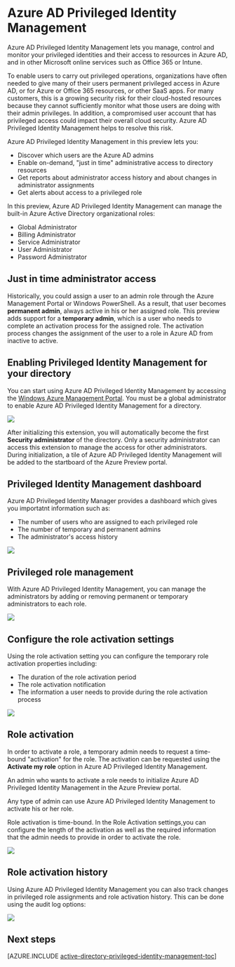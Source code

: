 <properties 
	pageTitle="Azure AD Privileged Identity Management" 
	description="A topic that explains what Azure AD Privileged Identity management is and how to configure it." 
	services="active-directory" 
	documentationCenter="" 
	authors="IHenkel"
	manager="stevepo"
	editor=""/>

<tags 
	ms.service="active-directory" 
	ms.date="09/21/2015"
	wacn.date=""/>

# Azure AD Privileged Identity Management

Azure AD Privileged Identity Management lets you manage, control and monitor your privileged identities and their access to resources in Azure AD, and in other Microsoft online services such as Office 365 or Intune.  

To enable users to carry out privileged operations, organizations have often needed to give many of their users permanent privileged access in Azure AD, or for Azure or Office 365 resources, or other SaaS apps. For many customers, this is a growing security risk for their cloud-hosted resources because they cannot sufficiently monitor what those users are doing with their admin privileges. In addition, a compromised user account that has privileged access could impact their overall cloud security. Azure AD Privileged Identity Management helps to resolve this risk.  

Azure AD Privileged Identity Management in this preview lets you:  

- Discover which users are the Azure AD admins
- Enable on-demand, "just in time" administrative access to directory resources
- Get reports about administrator access history and about changes in administrator assignments 
- Get alerts about access to a privileged role 

In this preview, Azure AD Privileged Identity Management can manage the built-in Azure Active Directory organizational roles:  

- Global Administrator 
- Billing Administrator 
- Service Administrator  
- User Administrator 
- Password Administrator 

## Just in time administrator access 

Historically, you could assign a user to an admin role through the Azure Management Portal or Windows PowerShell. As a result, that user becomes **permanent admin**, always active in his or her assigned role. This preview adds support for a **temporary admin**, which is a user who needs to complete an activation process for the assigned role.  The activation process changes the assignment of the user to a role in Azure AD from inactive to active.   

## Enabling Privileged Identity Management for your directory

You can start using Azure AD Privileged Identity Management by accessing the [Windows Azure Management Portal](https://manage.windowsazure.cn/). You must be a global administrator to enable Azure AD Privileged Identity Management for a directory.

![][1]

After initializing this extension, you will automatically become  the first **Security administrator** of the directory. Only a security administrator can access this extension to manage the access for other administrators.  
During initialization, a tile of Azure AD Privileged Identity Management will be added to the startboard of the Azure Preview portal.

## Privileged Identity Management dashboard 

Azure AD Privileged Identity Manager provides a dashboard which gives you importatnt information such as:

- The number of  users who are assigned to each privileged role  
- The number of temporary and permanent admins 
- The administrator's access history 

![][2]

## Privileged role management 

With Azure AD Privileged Identity Management, you can manage the administrators by adding or removing permanent or temporary administrators to each role.

![][3]

## Configure the role activation settings 

Using the role activation setting you can configure the temporary role activation properties including:

- The duration of the role activation period
- The role activation notification 
- The information a user needs to provide during the role activation process  

![][4]

## Role activation  

In order to activate a role, a temporary admin needs to request a time-bound "activation" for the role. The activation can be requested using the **Activate my role** option in Azure AD Privileged Identity Management. 

An admin who wants to activate a role needs to initialize Azure AD Privileged Identity Management in the Azure Preview portal. 

Any type of admin can use Azure AD Privileged Identity Management to activate his or her role.
 
Role activation is time-bound. In the Role Activation settings,you can configure the length of the activation as well as the required information that the admin needs to provide in order to activate the role. 

![][5]

## Role activation history

Using Azure AD Privileged Identity Management you can also track changes in privileged role assignments and role activation history. This can be done using the audit log options:

![][6]

## Next steps
[AZURE.INCLUDE [active-directory-privileged-identity-management-toc](../includes/active-directory-privileged-identity-management-toc.md)]

<!--Image references-->
[1]: ./media/active-directory-privileged-identity-management-configure/Search_PIM.png
[2]: ./media/active-directory-privileged-identity-management-configure/PIM_Dash.png
[3]: ./media/active-directory-privileged-identity-management-configure/PIM_AddRemove.png
[4]: ./media/active-directory-privileged-identity-management-configure/PIM_RoleActivationSettings.png
[5]: ./media/active-directory-privileged-identity-management-configure/PIM_RequestActivation.png
[6]: ./media/active-directory-privileged-identity-management-configure/PIM_ActivationHistory.png

